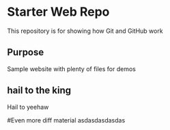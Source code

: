 # Starter Web Repo

This repository is for showing how Git and GitHub work

## Purpose

Sample website with plenty of files for demos

## hail to the king
Hail to yeehaw

#Even more diff material
asdasdasdasdas

